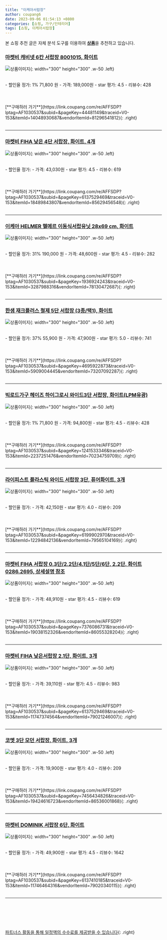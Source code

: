 ```yaml
---
title: "이케아서랍장"
author: coupang6
date: 2023-09-06 01:54:13 +0800
categories: [쇼핑, 가구/인테리어]
tags: [쇼핑, 이케아서랍장]
---
```


본 쇼핑 추천 글은 자체 분석 도구를 이용하여 [**상품**](https://link.coupang.com/a/bao1ui)을 추천하고 있습니다.

### [마켓비 캐비넷 6칸 서랍장 8001015, 화이트](https://link.coupang.com/re/AFFSDP?lptag=AF1030537&subid=&pageKey=44481149&traceid=V0-153&itemId=14048930687&vendorItemId=81296541812)

![상품이미지](https://thumbnail9.coupangcdn.com/thumbnails/remote/230x230ex/image/vendor_inventory/4dd4/a996fa4dc1b4f9d8bd06f9e8e4ca2f8c1554e108d3fb821d01dadec8438e.jpg){: width="300" height="300" .w-50 .left}


<br>
- 할인율 정가: 1%  71,800   원
- 가격: 189,000원
- star 평가: 4.5
- 리뷰수: 428
<br>
<br>
<br>
<br>
[**구매하러 가기**](https://link.coupang.com/re/AFFSDP?lptag=AF1030537&subid=&pageKey=44481149&traceid=V0-153&itemId=14048930687&vendorItemId=81296541812){: .right}
<br>
<br>

---

### [마켓비 FIHA 낮은 4단 서랍장, 화이트, 4개](https://link.coupang.com/re/AFFSDP?lptag=AF1030537&subid=&pageKey=6137529469&traceid=V0-153&itemId=18489843807&vendorItemId=85629456548)

![상품이미지](https://thumbnail7.coupangcdn.com/thumbnails/remote/230x230ex/image/rs_quotation_api/4bu0qeic/b6ffa86e78064969924c1f03316160a5.jpg){: width="300" height="300" .w-50 .left}


<br>
- 할인율 정가: 
- 가격: 43,030원
- star 평가: 4.5
- 리뷰수: 619
<br>
<br>
<br>
<br>
[**구매하러 가기**](https://link.coupang.com/re/AFFSDP?lptag=AF1030537&subid=&pageKey=6137529469&traceid=V0-153&itemId=18489843807&vendorItemId=85629456548){: .right}
<br>
<br>

---

### [이케아 HELMER 헬메르 이동식서랍유닛 28x69 cm, 화이트](https://link.coupang.com/re/AFFSDP?lptag=AF1030537&subid=&pageKey=1936924243&traceid=V0-153&itemId=3287988316&vendorItemId=78130472687)

![상품이미지](https://thumbnail6.coupangcdn.com/thumbnails/remote/230x230ex/image/vendor_inventory/ec0f/f527adef75dcf2da7a756590dbf97e9a8d1feb55a82e2de953f57b488a29.jpg){: width="300" height="300" .w-50 .left}


<br>
- 할인율 정가: 31%  190,000   원
- 가격: 48,600원
- star 평가: 4.5
- 리뷰수: 282
<br>
<br>
<br>
<br>
[**구매하러 가기**](https://link.coupang.com/re/AFFSDP?lptag=AF1030537&subid=&pageKey=1936924243&traceid=V0-153&itemId=3287988316&vendorItemId=78130472687){: .right}
<br>
<br>

---

### [한샘 재크플러스 철제 5단 서랍장 (3종/택1), 화이트](https://link.coupang.com/re/AFFSDP?lptag=AF1030537&subid=&pageKey=4695922873&traceid=V0-153&itemId=5909004445&vendorItemId=73207092287)

![상품이미지](https://thumbnail9.coupangcdn.com/thumbnails/remote/230x230ex/image/vendor_inventory/77f8/3419e1003974266bd704b71bc21144ff0eccd21d2461aed00133caeec2a9.jpg){: width="300" height="300" .w-50 .left}


<br>
- 할인율 정가: 37%  55,900   원
- 가격: 47,900원
- star 평가: 5.0
- 리뷰수: 741
<br>
<br>
<br>
<br>
[**구매하러 가기**](https://link.coupang.com/re/AFFSDP?lptag=AF1030537&subid=&pageKey=4695922873&traceid=V0-153&itemId=5909004445&vendorItemId=73207092287){: .right}
<br>
<br>

---

### [빅로드가구 헤이즈 하이그로시 와이드3단 서랍장, 화이트(LPM유광)](https://link.coupang.com/re/AFFSDP?lptag=AF1030537&subid=&pageKey=1241533346&traceid=V0-153&itemId=2237251476&vendorItemId=70234759709)

![상품이미지](https://thumbnail7.coupangcdn.com/thumbnails/remote/230x230ex/image/vendor_inventory/fdb7/28b83da6f7cb45c1909e51e8be92485a2b4571ef0087b3fbd8a9d2e02d53.jpg){: width="300" height="300" .w-50 .left}


<br>
- 할인율 정가: 1%  71,800   원
- 가격: 94,800원
- star 평가: 4.5
- 리뷰수: 428
<br>
<br>
<br>
<br>
[**구매하러 가기**](https://link.coupang.com/re/AFFSDP?lptag=AF1030537&subid=&pageKey=1241533346&traceid=V0-153&itemId=2237251476&vendorItemId=70234759709){: .right}
<br>
<br>

---

### [라이피스트 플라스틱 와이드 서랍장 3단, 퓨어화이트, 3개](https://link.coupang.com/re/AFFSDP?lptag=AF1030537&subid=&pageKey=6199902970&traceid=V0-153&itemId=12294842136&vendorItemId=79565104169)

![상품이미지](https://thumbnail10.coupangcdn.com/thumbnails/remote/230x230ex/image/rs_quotation_api/uyp6giak/91d49c80c47c4d36969484178dd7f84a.jpg){: width="300" height="300" .w-50 .left}


<br>
- 할인율 정가: 
- 가격: 42,150원
- star 평가: 4.0
- 리뷰수: 209
<br>
<br>
<br>
<br>
[**구매하러 가기**](https://link.coupang.com/re/AFFSDP?lptag=AF1030537&subid=&pageKey=6199902970&traceid=V0-153&itemId=12294842136&vendorItemId=79565104169){: .right}
<br>
<br>

---

### [마켓비 FIHA 서랍장 0.3단/2.2단/4.1단/5단/6단, 2.2단. 화이트 0286.2695, 상세설명 참조](https://link.coupang.com/re/AFFSDP?lptag=AF1030537&subid=&pageKey=7376086731&traceid=V0-153&itemId=19038152326&vendorItemId=86055328204)

![상품이미지](https://thumbnail9.coupangcdn.com/thumbnails/remote/230x230ex/image/vendor_inventory/e19c/d2681af54c70abb2a3564d61baf54843fe19c7fb714c2c41658d6710715b.jpg){: width="300" height="300" .w-50 .left}


<br>
- 할인율 정가: 
- 가격: 48,910원
- star 평가: 4.5
- 리뷰수: 619
<br>
<br>
<br>
<br>
[**구매하러 가기**](https://link.coupang.com/re/AFFSDP?lptag=AF1030537&subid=&pageKey=7376086731&traceid=V0-153&itemId=19038152326&vendorItemId=86055328204){: .right}
<br>
<br>

---

### [마켓비 FIHA 낮은서랍장 2.1단, 화이트, 3개](https://link.coupang.com/re/AFFSDP?lptag=AF1030537&subid=&pageKey=6137529469&traceid=V0-153&itemId=11747374564&vendorItemId=79021246007)

![상품이미지](https://thumbnail7.coupangcdn.com/thumbnails/remote/230x230ex/image/rs_quotation_api/ws81mt4o/5c43c76b64424617a937cbf0136f6769.jpg){: width="300" height="300" .w-50 .left}


<br>
- 할인율 정가: 
- 가격: 39,110원
- star 평가: 4.5
- 리뷰수: 983
<br>
<br>
<br>
<br>
[**구매하러 가기**](https://link.coupang.com/re/AFFSDP?lptag=AF1030537&subid=&pageKey=6137529469&traceid=V0-153&itemId=11747374564&vendorItemId=79021246007){: .right}
<br>
<br>

---

### [코멧 3단 모던 서랍장, 화이트, 3개](https://link.coupang.com/re/AFFSDP?lptag=AF1030537&subid=&pageKey=7456434826&traceid=V0-153&itemId=19424616723&vendorItemId=86536001868)

![상품이미지](https://thumbnail6.coupangcdn.com/thumbnails/remote/230x230ex/image/retail/images/5891832189840099-58948213-a40e-4708-8e80-8847af4f0dc7.jpg){: width="300" height="300" .w-50 .left}


<br>
- 할인율 정가: 
- 가격: 19,900원
- star 평가: 4.0
- 리뷰수: 209
<br>
<br>
<br>
<br>
[**구매하러 가기**](https://link.coupang.com/re/AFFSDP?lptag=AF1030537&subid=&pageKey=7456434826&traceid=V0-153&itemId=19424616723&vendorItemId=86536001868){: .right}
<br>
<br>

---

### [마켓비 DOMINIK 서랍장 6단, 화이트](https://link.coupang.com/re/AFFSDP?lptag=AF1030537&subid=&pageKey=6137410185&traceid=V0-153&itemId=11746464316&vendorItemId=79020340115)

![상품이미지](https://thumbnail6.coupangcdn.com/thumbnails/remote/230x230ex/image/rs_quotation_api/wejkwndq/73dffc7fc0eb44819034ba1c67f85020.jpg){: width="300" height="300" .w-50 .left}


<br>
- 할인율 정가: 
- 가격: 49,900원
- star 평가: 4.5
- 리뷰수: 1642
<br>
<br>
<br>
<br>
[**구매하러 가기**](https://link.coupang.com/re/AFFSDP?lptag=AF1030537&subid=&pageKey=6137410185&traceid=V0-153&itemId=11746464316&vendorItemId=79020340115){: .right}
<br>
<br>

---
<br><br><br><br><br> [파트너스 활동을 통해 일정액의 수수료를 제공받을 수 있습니다](https://link.coupang.com/a/bao1ui){: .right}